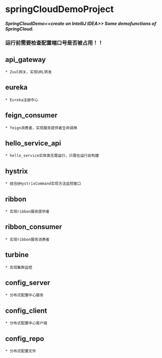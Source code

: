 # springCloudDemoProject
##### SpringCloudDemo&lt;&lt;create on IntelliJ IDEA>> Some demofunctions of SpringCloud.
### 运行前需要检查配置端口号是否被占用！！
## api_gateway 
    * Zuul网关，实现URL转发
## eureka
    * Eureka注册中心
## feign_consumer 
    * feign消费者，实现服务提供者生命调用
## hello_service_api
    * hello_service实体类无需运行，只需在运行前构建
## hystrix 
    * 结合@HystrixCommand实现方法监控窗口
## ribbon 
    * 实现ribbon服务提供者
## ribbon_consumer
    * 实现ribbon服务消费者
## turbine
    * 实现集群监控
## config_server
    * 分布式配置中心服务
## config_client
    * 分布式配置中心客户端
## config_repo
    * 分布式配置文件
